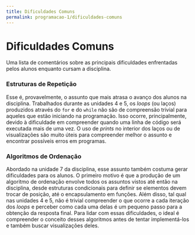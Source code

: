 ```yaml
---
title: Dificuldades Comuns
permalink: programacao-1/dificuldades-comuns
---
```

# Dificuldades Comuns

Uma lista de comentários sobre as principais dificuldades enfrentadas pelos alunos enquanto cursam a disciplina.

### Estruturas de Repetição
Esse é, provavelmente, o assunto que mais atrasa o avanço dos alunos na disciplina. Trabalhados durante as unidades 4 e 5, os *loops* (ou laços) produzidos através do `for` e do `while` não são de compreensão trivial para aqueles que estão iniciando na programação. Isso ocorre, principalmente, devido à dificuldade em compreender quando uma linha de código será executada mais de uma vez. O uso de *prints* no interior dos laços ou de visualizações são muito úteis para compreender melhor o assunto e encontrar possíveis erros em programas.

### Algoritmos de Ordenação
Abordado na unidade 7 da disciplina, esse assunto também costuma gerar dificuldades para os alunos. O primeiro motivo é que a produção de um algoritmo de ordenação envolve todos os assuntos vistos até então na disciplina, desde estruturas condicionais para definir se elementos devem trocar de posição, até o encapsulamento em funções. Além disso, tal qual nas unidades 4 e 5, não é trivial compreender o que ocorre a cada iteração dos *loops* e perceber como cada uma delas é um pequeno passo para a obtenção da resposta final. Para lidar com essas dificuldades, o ideal é compreender o conceito desses algoritmos antes de tentar implementá-los e também buscar visualizações deles.
